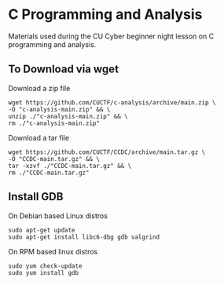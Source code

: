 # C Programming and Analysis

Materials used during the CU Cyber beginner night lesson on C programming and
analysis.

## To Download via wget

Download a zip file

``` console
wget https://github.com/CUCTF/c-analysis/archive/main.zip \
-O "c-analysis-main.zip" && \
unzip ./"c-analysis-main.zip" && \
rm ./"c-analysis-main.zip"
```

Download a tar file

``` console
wget https://github.com/CUCTF/CCDC/archive/main.tar.gz \
-O "CCDC-main.tar.gz" && \
tar -xzvf ./"CCDC-main.tar.gz" && \
rm ./"CCDC-main.tar.gz"

```

## Install GDB

On Debian based Linux distros

```console
sudo apt-get update
sudo apt-get install libc6-dbg gdb valgrind 
```

On RPM based linux distros

```console
sudo yum check-update
sudo yum install gdb
```
